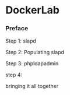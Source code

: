 # DockerLab

<h3>Preface</h3>

Step 1:
slapd

Step 2:
Populating slapd


Step 3:
phpldapadmin

step 4:

bringing it all together